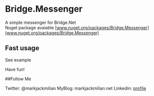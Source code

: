# Bridge.Messenger
A simple messenger for Bridge.Net  
Nuget package avaiable [www.nuget.org/packages/Bridge.Messenger](www.nuget.org/packages/Bridge.Messenger)

## Fast usage
See example

Have fun!

##Follow Me

Twitter: @markjackmilian
MyBlog: markjackmilian.net
Linkedin: [profile](https://www.linkedin.com/in/marco-giacomo-milani)


